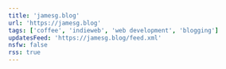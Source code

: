 ```yaml
---
title: 'jamesg.blog'
url: 'https://jamesg.blog'
tags: ['coffee', 'indieweb', 'web development', 'blogging']
updatesFeed: 'https://jamesg.blog/feed.xml'
nsfw: false
rss: true
---
```

